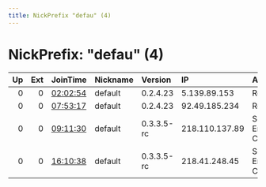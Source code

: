 ```yaml
---
title: NickPrefix "defau" (4)
---
```


# NickPrefix: "defau" (4)

|   Up |   Ext | JoinTime                                                                                            | Nickname   | Version    | IP             | AS                               | CC   |   ORp |   Dirp | OS      | Contact   |   eFamMembers |
|-----:|------:|:----------------------------------------------------------------------------------------------------|:-----------|:-----------|:---------------|:---------------------------------|:-----|------:|-------:|:--------|:----------|--------------:|
|    0 |     0 | [02:02:54](https://metrics.torproject.org/rs.html#details/F4336EA55DFA068E48EEFACFE1A0B0D87D07D844) | default    | 0.2.4.23   | 5.139.89.153   | Rostelecom                       | ru   |   443 |   9030 | Windows | None      |             1 |
|    0 |     0 | [07:53:17](https://metrics.torproject.org/rs.html#details/F2AC1E63186FA62F73C58D359D8174F0B767FA74) | default    | 0.2.4.23   | 92.49.185.234  | Rostelecom                       | ru   |   443 |   9030 | Windows | None      |             1 |
|    0 |     0 | [09:11:30](https://metrics.torproject.org/rs.html#details/4FD66AF0DAAF6480851FA0BFF613305F3A2ABEF9) | default    | 0.3.3.5-rc | 218.110.137.89 | So-net Entertainment Corporation | jp   | 64825 |      0 | Windows | None      |             1 |
|    0 |     0 | [16:10:38](https://metrics.torproject.org/rs.html#details/EC3815B8FCB8EEF055D0D0D68074A1CA3BE9A530) | default    | 0.3.3.5-rc | 218.41.248.45  | So-net Entertainment Corporation | jp   | 58364 |      0 | Windows | None      |             1 |
